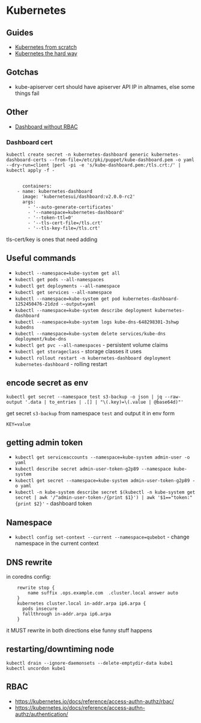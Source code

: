 # Kubernetes

## Guides

* [Kubernetes from scratch](https://kubernetes.io/docs/getting-started-guides/scratch/)
* [Kubernetes the hard way](https://github.com/kelseyhightower/kubernetes-the-hard-way)

## Gotchas

* kube-apiserver cert should have apiserver API IP in altnames, else some things fail

## Other
* [Dashboard without RBAC](https://github.com/kubernetes/dashboard/tree/2b4c05b083d6f06d258d4cbc8b2b1b9583b0bc6f/src/deploy)

### Dashboard cert

    kubectl create secret -n kubernetes-dashboard generic kubernetes-dashboard-certs --from-file=/etc/pki/puppet/kube-dashboard.pem -o yaml --dry-run=client |perl -pi -e 's/kube-dashboard.pem:/tls.crt:/' | kubectl apply -f -


          containers:
        - name: kubernetes-dashboard
          image: 'kubernetesui/dashboard:v2.0.0-rc2'
          args:
            - '--auto-generate-certificates'
            - '--namespace=kubernetes-dashboard'
            - '--token-ttl=0'
            - '--tls-cert-file=/tls.crt'
            - '--tls-key-file=/tls.crt'

tls-cert/key is ones that need adding


## Useful commands
* `kubectl --namespace=kube-system get all`
* `kubectl get pods --all-namespaces`
* `kubectl get deployments --all-namespace`
* `kubectl get services --all-namespace`
* `kubectl --namespace=kube-system get pod kubernetes-dashboard-1252450476-21dzd --output=yaml`
* `kubectl --namespace=kube-system describe deployment kubernetes-dashboard`
* `kubectl --namespace=kube-system logs kube-dns-648298301-3shwp kubedns`
* `kubectl --namespace=kube-system delete services/kube-dns deployment/kube-dns`
* `kubectl get pvc --all-namespaces` - persistent volume claims
* `kubectl get storageclass` - storage classes it uses
* `kubectl rollout restart -n kubernetes-dashboard deployment kubernetes-dashboard` - rolling restart

## encode secret as env

    kubectl get secret --namespace test s3-backup -o json | jq --raw-output '.data | to_entries | .[] | "\(.key)=\(.value | @base64d)"'

get secret `s3-backup` from namespace `test` and output it in env form

    KEY=value


## getting admin token

* `kubectl get serviceaccounts --namespace=kube-system admin-user -o yaml`
* `kubectl describe secret admin-user-token-g2p89 --namespace kube-system`
* `kubectl get secret --namespace=kube-system admin-user-token-g2p89 -o yaml`
* `kubectl -n kube-system describe secret $(kubectl -n kube-system get secret | awk '/^admin-user-token-/{print $1}') | awk '$1=="token:"{print $2}'` - dashboard token


## Namespace

* `kubectl config set-context --current --namespace=qubebot` - change namespace in the current context


## DNS rewrite

in coredns config:

        rewrite stop {
            name suffix .ops.example.com  .cluster.local answer auto
        }
        kubernetes cluster.local in-addr.arpa ip6.arpa {
          pods insecure
          fallthrough in-addr.arpa ip6.arpa
        }


it MUST rewrite in both directions else funny stuff happens

## restarting/downtiming node

    kubectl drain --ignore-daemonsets --delete-emptydir-data kube1
    kubectl uncordon kube1


## RBAC

  * https://kubernetes.io/docs/reference/access-authn-authz/rbac/
  * https://kubernetes.io/docs/reference/access-authn-authz/authentication/

